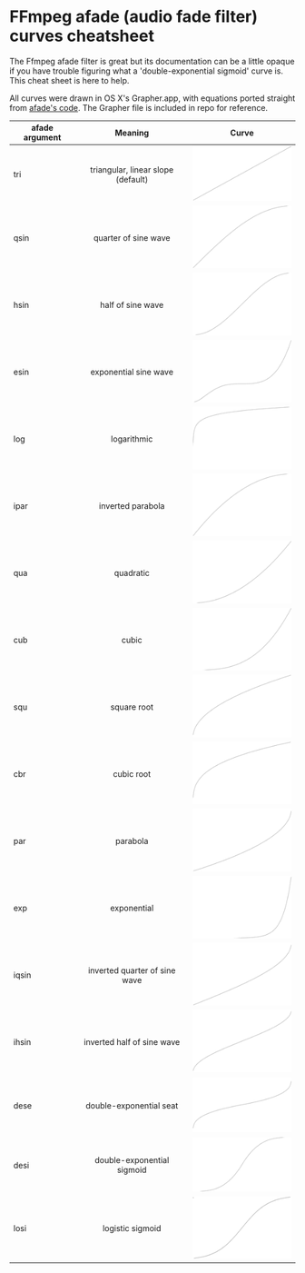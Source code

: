 # FFmpeg afade (audio fade filter) curves cheatsheet

The Ffmpeg afade filter is great but its documentation can be a little opaque if you have trouble figuring what a 'double-exponential sigmoid' curve is. This cheat sheet is here to help.

All curves were drawn in OS X's Grapher.app, with equations ported straight from [afade's code](https://github.com/FFmpeg/FFmpeg/blob/master/libavfilter/af_afade.c). The Grapher file is included in repo for reference.

| afade argument  | Meaning       | Curve         |
| --------------- |:-------------:|:-------------:|
| tri|triangular, linear slope (default)|![curve](https://raw.githubusercontent.com/guillaumekh/ffmpeg-afade-cheatsheet/master/images/tri.gif)
| qsin|quarter of sine wave|![curve](https://raw.githubusercontent.com/guillaumekh/ffmpeg-afade-cheatsheet/master/images/qsin.gif)
| hsin|half of sine wave|![curve](https://raw.githubusercontent.com/guillaumekh/ffmpeg-afade-cheatsheet/master/images/hsin.gif)
| esin|exponential sine wave|![curve](https://raw.githubusercontent.com/guillaumekh/ffmpeg-afade-cheatsheet/master/images/esin.gif)
| log|logarithmic|![curve](https://raw.githubusercontent.com/guillaumekh/ffmpeg-afade-cheatsheet/master/images/log.gif)
| ipar|inverted parabola|![curve](https://raw.githubusercontent.com/guillaumekh/ffmpeg-afade-cheatsheet/master/images/ipar.gif)
| qua|quadratic|![curve](https://raw.githubusercontent.com/guillaumekh/ffmpeg-afade-cheatsheet/master/images/qua.gif)
| cub|cubic|![curve](https://raw.githubusercontent.com/guillaumekh/ffmpeg-afade-cheatsheet/master/images/cub.gif)
| squ|square root|![curve](https://raw.githubusercontent.com/guillaumekh/ffmpeg-afade-cheatsheet/master/images/squ.gif)
| cbr|cubic root|![curve](https://raw.githubusercontent.com/guillaumekh/ffmpeg-afade-cheatsheet/master/images/cbr.gif)
| par|parabola|![curve](https://raw.githubusercontent.com/guillaumekh/ffmpeg-afade-cheatsheet/master/images/par.gif)
| exp|exponential|![curve](https://raw.githubusercontent.com/guillaumekh/ffmpeg-afade-cheatsheet/master/images/exp.gif)
| iqsin|inverted quarter of sine wave|![curve](https://raw.githubusercontent.com/guillaumekh/ffmpeg-afade-cheatsheet/master/images/iqsin.gif)
| ihsin|inverted half of sine wave|![curve](https://raw.githubusercontent.com/guillaumekh/ffmpeg-afade-cheatsheet/master/images/ihsin.gif)
| dese|double-exponential seat|![curve](https://raw.githubusercontent.com/guillaumekh/ffmpeg-afade-cheatsheet/master/images/dese.gif)
| desi|double-exponential sigmoid|![curve](https://raw.githubusercontent.com/guillaumekh/ffmpeg-afade-cheatsheet/master/images/desi.gif)
| losi|logistic sigmoid|![curve](https://raw.githubusercontent.com/guillaumekh/ffmpeg-afade-cheatsheet/master/images/losi.gif)
